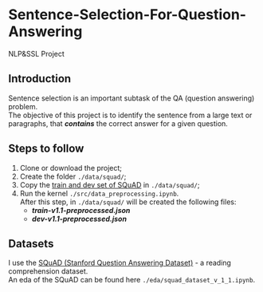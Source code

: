 # Sentence-Selection-For-Question-Answering
NLP&amp;SSL Project

## Introduction
Sentence selection is an important subtask of the QA (question answering) problem.  
The objective of this project is to identify the sentence from a large text or paragraphs,
that __*contains*__ the correct answer for a given question.


## Steps to follow
1. Clone or download the project;
2. Create the folder `./data/squad/`;
3. Copy the [train and dev set of SQuAD][1] in `./data/squad/`;
4. Run the kernel `./src/data_preprocessing.ipynb`.  
   After this step, in `./data/squad/` will be created the following files:
    * __*train-v1.1-preprocessed.json*__
    * __*dev-v1.1-preprocessed.json*__


## Datasets
I use the [SQuAD (Stanford Question Answering Dataset)][1] - a reading comprehension dataset.  
An eda of the SQuAD can be found here `./eda/squad_dataset_v_1_1.ipynb`.  




[1]: https://rajpurkar.github.io/SQuAD-explorer/

